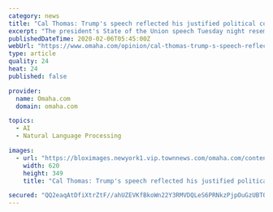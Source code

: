 ```yaml
---
category: news
title: "Cal Thomas: Trump's speech reflected his justified political confidence"
excerpt: "The president's State of the Union speech Tuesday night resembled a campaign rally. Some Republicans shouted \"four more years\" as he approached the lectern. Democrats mostly looked glum, shook their heads,"
publishedDateTime: 2020-02-06T05:45:00Z
webUrl: "https://www.omaha.com/opinion/cal-thomas-trump-s-speech-reflected-his-justified-political-confidence/article_fd786eac-b1df-591e-bef7-fa1726f7c804.html"
type: article
quality: 24
heat: 24
published: false

provider:
  name: Omaha.com
  domain: omaha.com

topics:
  - AI
  - Natural Language Processing

images:
  - url: "https://bloximages.newyork1.vip.townnews.com/omaha.com/content/tncms/assets/v3/editorial/d/89/d89aebce-a3fa-50d8-9585-4bb5d778c13e/5e3b407c580f4.image.jpg?crop=620%2C349%2C0%2C58&resize=620%2C349&order=crop%2Cresize"
    width: 620
    height: 349
    title: "Cal Thomas: Trump's speech reflected his justified political confidence"

secured: "QQ2eaqAtDfiXtrZtF//ahUZEVKfBkoWn22Y3RMVDQLeS6PRNkzPjpOuGzUBTQ33gMWsMs7mSMPWdfXerPbFDZaDV/W6Ow0D7zZ3xAcEjCkSTFR08VndwbJI9t5/5p4i80Ce0ZvlBwAhWs+5rtCacXSneo6HnFYUuKbG6zxTvo8SAq9m/qhhQT/vIMDPWpHOrUoKmr+Rykb0eDRDTr0/Hm3jFolBLa63XXVFK4XI3ueszJexDMO9u6sWFAi+lQVDnVjOgvD7uWgMX9N2in+1wwiwCxi+TtLRuODX7Et06q0bXyreTCbvJiOpMtI9iNt7x;WcqfUGYAlF78DQiR1SWWjQ=="
---
```


